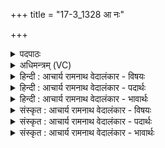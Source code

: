 +++
title = "17-3_1328 आ नः"

+++
<details><summary>पदपाठः</summary>

आ꣢। नः꣣। सुतासः। इन्दवः। पुनानाः꣢। धा꣣वत। रयि꣢म्। वृ꣣ष्टि꣡द्या꣢वः। वृ꣣ष्टि꣢। द्या꣣वः। रीत्यापः। रीति। आपः। स्वर्वि꣡दः꣢। स्वः꣣। वि꣡दः꣢꣯। १३२८।
</details>

<details><summary>अधिमन्त्रम् (VC)</summary>

- पवमानः सोमः
- मनुराप्सवः
- उष्णिक्
- ऋषभः
</details>

<details><summary>हिन्दी : आचार्य रामनाथ वेदालंकार - विषयः</summary>

अगले मन्त्र में फिर उसी विषय का वर्णन है।
</details>

<details><summary>हिन्दी : आचार्य रामनाथ वेदालंकार - पदार्थः</summary>

पदार्थान्वय -  हे (सुतासः) अभिषुत किये हुए (इन्दवः) ब्रह्मानन्द-रसो ! (पुनानाः) पवित्र करते हुए तुम (नः) हमें (रयिम्) सद्गुणों का ऐश्वर्य (आ धावत) प्राप्त कराओ। हे (रीत्यापः) वेग से प्रवाहित होनेवाले ब्रह्मानन्दो ! तुम (वृष्टिद्यावः) मस्तिष्क से विज्ञान की वृष्टि करनेवाले और (स्वर्विदः) दिव्य प्रकाश प्राप्त करानेवाले हो ॥३॥
</details>

<details><summary>हिन्दी : आचार्य रामनाथ वेदालंकार - भावार्थः</summary>

भावार्थ -  ब्रह्मानन्द द्वारा अन्तरात्मा के प्रकाशित और पवित्र हो जाने पर मस्तिष्क-भूमि भी उपजाऊ होकर विविध ज्ञान-विज्ञान आदि को उत्पन्न करती हुई योगी को उपकृत करती है ॥३॥
</details>

<details><summary>संस्कृत : आचार्य रामनाथ वेदालंकार - विषयः</summary>

अथ पुनरपि स एव विषयो वर्ण्यते।
</details>

<details><summary>संस्कृत : आचार्य रामनाथ वेदालंकार - पदार्थः</summary>

पदार्थान्वय -  हे (सुतासः) अभिषुताः (इन्दवः) ब्रह्मानन्दरसाः ! (पुनानाः) पावयन्तः यूयम् (नः) अस्मभ्यम् (रयिम्) सद्गुणैश्वर्यम् (आ धावत) आगमयत। हे (रीत्यापः) द्रुतप्रवाहाः ब्रह्मानन्दाः।[रीतयः गमनशीलाः आपः प्रवाहाः येषां ते रीत्यापः,री गतिरेषणयोः,क्र्यादिः,कर्तरि क्तिन्।]यूयम्, (वृष्टिद्यावः) वृष्टिः विज्ञानवर्षणकरी द्यौः मस्तिष्कभूमिः यैस्तथाविधाः,मस्तिष्काद् विज्ञानवृष्टिं कुर्वाणाः इत्यर्थः, (स्वर्विदः) दिव्यप्रकाशलम्भकाश्च,स्थ इति शेषः ॥३॥
</details>

<details><summary>संस्कृत : आचार्य रामनाथ वेदालंकार - भावार्थः</summary>

भावार्थ -  ब्रह्मानन्देनान्तरात्मनि प्रकाशिते पवित्रीकृते च मस्तिष्कभूमिरप्युर्वरा सती विविधज्ञानविज्ञानादिकं जनयन्ती योगिनमुपकरोति ॥३॥
</details>